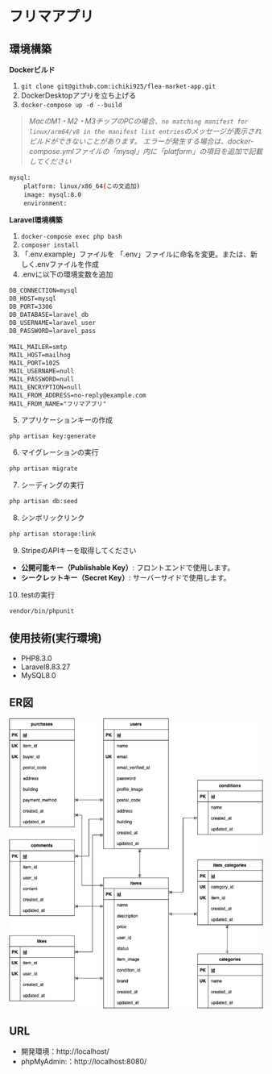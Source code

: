 # フリマアプリ

## 環境構築
**Dockerビルド**
1. `git clone git@github.com:ichiki925/flea-market-app.git`
2. DockerDesktopアプリを立ち上げる
3. `docker-compose up -d --build`

> *MacのM1・M2・M3チップのPCの場合、`no matching manifest for linux/arm64/v8 in the manifest list entries`のメッセージが表示されビルドができないことがあります。
エラーが発生する場合は、docker-compose.ymlファイルの「mysql」内に「platform」の項目を追加で記載してください*
``` bash
mysql:
    platform: linux/x86_64(この文追加)
    image: mysql:8.0
    environment:
```

**Laravel環境構築**
1. `docker-compose exec php bash`
2. `composer install`
3. 「.env.example」ファイルを 「.env」ファイルに命名を変更。または、新しく.envファイルを作成
4. .envに以下の環境変数を追加
``` text
DB_CONNECTION=mysql
DB_HOST=mysql
DB_PORT=3306
DB_DATABASE=laravel_db
DB_USERNAME=laravel_user
DB_PASSWORD=laravel_pass

MAIL_MAILER=smtp
MAIL_HOST=mailhog
MAIL_PORT=1025
MAIL_USERNAME=null
MAIL_PASSWORD=null
MAIL_ENCRYPTION=null
MAIL_FROM_ADDRESS=no-reply@example.com
MAIL_FROM_NAME="フリマアプリ"
```
5. アプリケーションキーの作成
``` bash
php artisan key:generate
```

6. マイグレーションの実行
``` bash
php artisan migrate
```

7. シーディングの実行
``` bash
php artisan db:seed
```

8. シンボリックリンク
``` bash
php artisan storage:link
```

9. StripeのAPIキーを取得してください
- **公開可能キー（Publishable Key）**: フロントエンドで使用します。
- **シークレットキー（Secret Key）**: サーバーサイドで使用します。

10. testの実行
```bash
vendor/bin/phpunit
```


## 使用技術(実行環境)
- PHP8.3.0
- Laravel8.83.27
- MySQL8.0

## ER図
![alt](diagram.png)



## URL
- 開発環境：http://localhost/
- phpMyAdmin:：http://localhost:8080/
